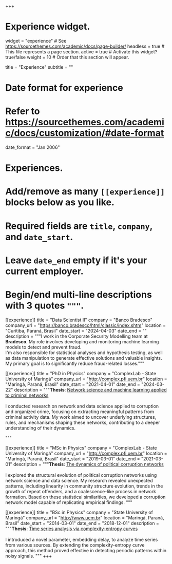 +++
# Experience widget.
widget = "experience"  # See https://sourcethemes.com/academic/docs/page-builder/
headless = true  # This file represents a page section.
active = true  # Activate this widget? true/false
weight = 10  # Order that this section will appear.

title = "Experience"
subtitle = ""

# Date format for experience
#   Refer to https://sourcethemes.com/academic/docs/customization/#date-format
date_format = "Jan 2006"

# Experiences.
#   Add/remove as many `[[experience]]` blocks below as you like.
#   Required fields are `title`, `company`, and `date_start`.
#   Leave `date_end` empty if it's your current employer.
#   Begin/end multi-line descriptions with 3 quotes `"""`.

[[experience]]
  title = "Data Scientist II"
  company = "Banco Bradesco"
  company_url = "https://banco.bradesco/html/classic/index.shtm"
  location = "Curitiba, Paraná, Brasil"
  date_start = "2024-04-03"
  date_end = ""
  description = """I work in the Corporate Security Modelling team at **Bradesco**. My role involves developing and monitoring machine learning models to detect and prevent fraud.
  <br>
  I'm also responsible for statistical analyses and hypothesis testing, as well as data manipulation to generate effective solutions and valuable insights. My primary goal is to significantly reduce fraud-related losses."""

[[experience]]
  title = "PhD in Physics"
  company = "ComplexLab - State University of Maringá"
  company_url = "http://complex.pfi.uem.br"
  location = "Maringá, Paraná, Brasil"
  date_start = "2021-04-01"
  date_end = "2024-03-22"
  description = """**Thesis**: [Network science and machine learning applied to criminal networks](https://alvarofrancomartins.com/uploads/tese_de_doutorado.pdf)<br><br> I conducted research on network and data science applied to corruption and organized crime, focusing on extracting meaningful patterns from criminal activity data. My work aimed to uncover underlying structures, rules, and mechanisms shaping these networks, contributing to a deeper understanding of their dynamics.<p>"""

[[experience]]
  title = "MSc in Physics"
  company = "ComplexLab - State University of Maringá"
  company_url = "http://complex.pfi.uem.br"
  location = "Maringá, Paraná, Brasil"
  date_start = "2019-03-01"
  date_end = "2021-03-01"
  description = """**Thesis**: [The dynamics of political corruption networks](https://alvarofrancomartins.com/uploads/dinamica_redes_corrupcao.pdf) <br><br>I explored the structural evolution of political corruption networks using network science and data science. My research revealed unexpected patterns, including linearity in community structure evolution, trends in the growth of repeat offenders, and a coalescence-like process in network formation. Based on these statistical similarities, we developed a corruption network model capable of replicating empirical findings. """

[[experience]]
  title = "BSc in Physics"
  company = "State University of Maringá"
  company_url = "http://www.uem.br"
  location = "Maringá, Paraná, Brasil"
  date_start = "2014-03-01"
  date_end = "2018-12-01"
  description = """**Thesis**: [Time series analysis via complexity-entropy curves](https://alvarofrancomartins.com/uploads/analise_series_temporais.pdf) <br><br>I introduced a novel parameter, embedding delay, to analyze time series from various sources. By extending the complexity-entropy curve approach, this method proved effective in detecting periodic patterns within noisy signals. """
+++
